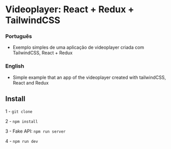 # Videoplayer: React + Redux + TailwindCSS

### Português
- Exemplo simples de uma aplicação de videoplayer criada com TailwindCSS, React + Redux

### English
- Simple example that an app of the videoplayer created with tailwindCSS, React and Redux

## Install

1 - ``git clone``

2 - ``npm install``

3 - Fake API: ``npm run server``

4 - ``npm run dev``







